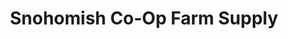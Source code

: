 ---
title: "Snohomish Co-Op Farm Supply"
url: /snohomish/snohomish-co-op-farm-supply/
shop: Dorfladen
---